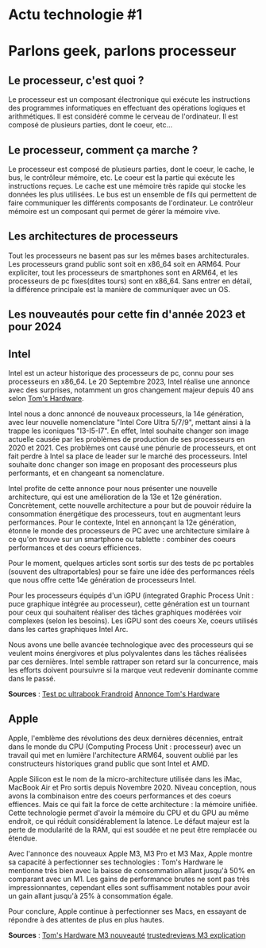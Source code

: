 # Actu technologie #1

# Parlons geek, parlons processeur

## Le processeur, c'est quoi ?

Le processeur est un composant électronique qui exécute les instructions des programmes informatiques en effectuant des opérations logiques et arithmétiques. Il est considéré comme le cerveau de l'ordinateur. Il est composé de plusieurs parties, dont le coeur, etc...

## Le processeur, comment ça marche ?

Le processeur est composé de plusieurs parties, dont le coeur, le cache, le bus, le contrôleur mémoire, etc. Le coeur est la partie qui exécute les instructions reçues. Le cache est une mémoire très rapide qui stocke les données les plus utilisées. Le bus est un ensemble de fils qui permettent de faire communiquer les différents composants de l'ordinateur. Le contrôleur mémoire est un composant qui permet de gérer la mémoire vive.

## Les architectures de processeurs

Tout les processeurs ne basent pas sur les mêmes bases architecturales. Les processeurs grand public sont soit en x86_64 soit en ARM64. Pour expliciter, tout les processeurs de smartphones sont en ARM64, et les processeurs de pc fixes(dites tours) sont en x86_64. Sans entrer en détail, la différence principale est la manière de communiquer avec un OS.

## Les nouveautés pour cette fin d'année 2023 et pour 2024

## Intel 

Intel est un acteur historique des processeurs de pc, connu pour ses processeurs en x86_64. Le 20 Septembre 2023, Intel réalise une annonce avec des surprises, notamment un gros changement majeur depuis 40 ans selon [Tom's Hardware](https://tomshardware.fr/).

Intel nous a donc annoncé de nouveaux processeurs, la 14e génération, avec leur nouvelle nomenclature "Intel Core Ultra 5/7/9", mettant ainsi à la trappe les iconiques "I3-I5-I7".
En effet, Intel souhaite changer son image actuelle causée par les problèmes de production de ses processeurs en 2020 et 2021. Ces problèmes ont causé une pénurie de processeurs, et ont fait perdre à Intel sa place de leader sur le marché des processeurs. Intel souhaite donc changer son image en proposant des processeurs plus performants, et en changeant sa nomenclature.

Intel profite de cette annonce pour nous présenter une nouvelle architecture, qui est une amélioration de la 13e et 12e génération. Concrètement, cette nouvelle architecture a pour but de pouvoir réduire la consommation énergétique des processeurs, tout en augmentant leurs performances.
Pour le contexte, Intel en annonçant la 12e génération, étonne le monde des processeurs de PC avec une architecture similaire à ce qu'on trouve sur un smartphone ou tablette : combiner des coeurs performances et des coeurs efficiences.

Pour le moment, quelques articles sont sortis sur des tests de pc portables (souvent des ultraportables) pour se faire une idée des performances réels que nous offre cette 14e génération de processeurs Intel.

Pour les processeurs équipés d'un iGPU (integrated Graphic Process Unit : puce graphique intégrée au processeur), cette génération est un tournant pour ceux qui souhaitent réaliser des tâches graphiques modérées voir complexes (selon les besoins). Les iGPU sont des coeurs Xe, coeurs utilisés dans les cartes graphiques Intel Arc.

Nous avons une belle avancée technologique avec des processeurs qui se veulent moins énergivores et plus polyvalentes dans les tâches réalisées par ces dernières. Intel semble rattraper son retard sur la concurrence, mais les efforts doivent poursuivre si la marque veut redevenir dominante comme dans le passé.

__Sources__ :
[Test pc ultrabook Frandroid](https://www.frandroid.com/marques/asus/1888367_test-de-lasus-zenbook-14-oled-2024-cap-vers-lintelligence-artificielle-sur-pc)
[Annonce Tom's Hardware](https://www.tomshardware.fr/avec-ses-core-meteor-lake-intel-opere-les-plus-grands-changements-architecturaux-depuis-40-ans/)

## Apple

Apple, l'emblème des révolutions des deux dernières décennies, entrait dans le monde du CPU (Computing Process Unit : processeur) avec un travail qui met en lumière l'architecture ARM64, souvent oublié par les constructeurs historiques grand public que sont Intel et AMD.

Apple Silicon est le nom de la micro-architecture utilisée dans les iMac, MacBook Air et Pro sortis depuis Novembre 2020. Niveau conception, nous avons la combinaison entre des coeurs performances et des coeurs effiences. Mais ce qui fait la force de cette architecture : la mémoire unifiée. Cette technologie permet d'avoir la mémoire du CPU et du GPU au même endroit, ce qui réduit considérablement la latence. Le défaut majeur est la perte de modularité de la RAM, qui est soudée et ne peut être remplacée ou étendue.

Avec l'annonce des nouveaux Apple M3, M3 Pro et M3 Max, Apple montre sa capacité à perfectionner ses technologies : Tom's Hardware le mentionne très bien avec la baisse de consommation allant jusqu'à 50% en comparant avec un M1. Les gains de performance brutes ne sont pas très impressionnantes, cependant elles sont suffisamment notables pour avoir un gain allant jusqu'à 25% à consommation égale.

Pour conclure, Apple continue à perfectionner ses Macs, en essayant de répondre à des attentes de plus en plus hautes.

__Sources__ :
[Tom's Hardware M3 nouveauté](https://www.tomshardware.fr/m3-specifications-performances-avantages-et-points-faibles-tout-savoir-sur-le-soc-revolutionnaire-dapple/)
[trustedreviews M3 explication](https://www.trustedreviews.com/explainer/what-is-the-apple-m3-chip-4310257)